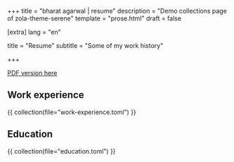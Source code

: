 +++
title = "bharat agarwal | resume"
description = "Demo collections page of zola-theme-serene"
template = "prose.html"
draft = false

[extra]
lang = "en"

title = "Resume"
subtitle = "Some of my work history"

+++

<a href="/bharat-agarwal-2025-v6.pdf" target="_blank">PDF version here</a>

## Work experience

{{ collection(file="work-experience.toml") }}

## Education

{{ collection(file="education.toml") }}